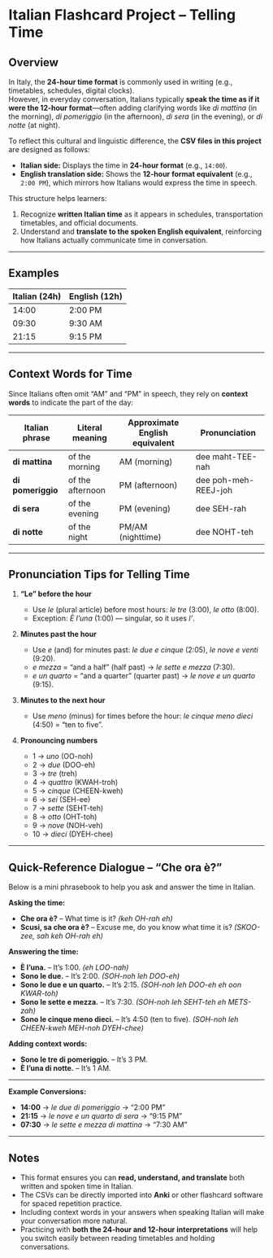 # Italian Flashcard Project – Telling Time

## Overview
In Italy, the **24-hour time format** is commonly used in writing (e.g., timetables, schedules, digital clocks).  
However, in everyday conversation, Italians typically **speak the time as if it were the 12-hour format**—often adding clarifying words like *di mattina* (in the morning), *di pomeriggio* (in the afternoon), *di sera* (in the evening), or *di notte* (at night).

To reflect this cultural and linguistic difference, the **CSV files in this project** are designed as follows:
- **Italian side:** Displays the time in **24-hour format** (e.g., `14:00`).
- **English translation side:** Shows the **12-hour format equivalent** (e.g., `2:00 PM`), which mirrors how Italians would express the time in speech.

This structure helps learners:
1. Recognize **written Italian time** as it appears in schedules, transportation timetables, and official documents.
2. Understand and **translate to the spoken English equivalent**, reinforcing how Italians actually communicate time in conversation.

---

## Examples

| Italian (24h) | English (12h) |
|---------------|---------------|
| 14:00         | 2:00 PM       |
| 09:30         | 9:30 AM       |
| 21:15         | 9:15 PM       |

---

## Context Words for Time
Since Italians often omit “AM” and “PM” in speech, they rely on **context words** to indicate the part of the day:

| Italian phrase         | Literal meaning       | Approximate English equivalent | Pronunciation |
|------------------------|-----------------------|---------------------------------|---------------|
| **di mattina**         | of the morning        | AM (morning)                   | dee maht-TEE-nah |
| **di pomeriggio**      | of the afternoon      | PM (afternoon)                  | dee poh-meh-REEJ-joh |
| **di sera**            | of the evening        | PM (evening)                    | dee SEH-rah |
| **di notte**           | of the night          | PM/AM (nighttime)               | dee NOHT-teh |

---

## Pronunciation Tips for Telling Time
1. **“Le” before the hour**  
   - Use *le* (plural article) before most hours: *le tre* (3:00), *le otto* (8:00).  
   - Exception: *È l’una* (1:00) — singular, so it uses *l’*.
   
2. **Minutes past the hour**  
   - Use *e* (and) for minutes past: *le due e cinque* (2:05), *le nove e venti* (9:20).
   - *e mezza* = “and a half” (half past) → *le sette e mezza* (7:30).
   - *e un quarto* = “and a quarter” (quarter past) → *le nove e un quarto* (9:15).

3. **Minutes to the next hour**  
   - Use *meno* (minus) for times before the hour: *le cinque meno dieci* (4:50) = “ten to five”.

4. **Pronouncing numbers**  
   - 1 → *uno* (OO-noh)  
   - 2 → *due* (DOO-eh)  
   - 3 → *tre* (treh)  
   - 4 → *quattro* (KWAH-troh)  
   - 5 → *cinque* (CHEEN-kweh)  
   - 6 → *sei* (SEH-ee)  
   - 7 → *sette* (SEHT-teh)  
   - 8 → *otto* (OHT-toh)  
   - 9 → *nove* (NOH-veh)  
   - 10 → *dieci* (DYEH-chee)

---

## Quick-Reference Dialogue – “Che ora è?”
Below is a mini phrasebook to help you ask and answer the time in Italian.

**Asking the time:**
- **Che ora è?** – What time is it? *(keh OH-rah eh)*
- **Scusi, sa che ora è?** – Excuse me, do you know what time it is? *(SKOO-zee, sah keh OH-rah eh)*

**Answering the time:**
- **È l’una.** – It’s 1:00. *(eh LOO-nah)*
- **Sono le due.** – It’s 2:00. *(SOH-noh leh DOO-eh)*
- **Sono le due e un quarto.** – It’s 2:15. *(SOH-noh leh DOO-eh eh oon KWAR-toh)*
- **Sono le sette e mezza.** – It’s 7:30. *(SOH-noh leh SEHT-teh eh METS-zah)*
- **Sono le cinque meno dieci.** – It’s 4:50 (ten to five). *(SOH-noh leh CHEEN-kweh MEH-noh DYEH-chee)*

**Adding context words:**
- **Sono le tre di pomeriggio.** – It’s 3 PM.
- **È l’una di notte.** – It’s 1 AM.

---

**Example Conversions:**
- **14:00** → *le due di pomeriggio* → “2:00 PM”
- **21:15** → *le nove e un quarto di sera* → “9:15 PM”
- **07:30** → *le sette e mezza di mattina* → “7:30 AM”

---

## Notes
- This format ensures you can **read, understand, and translate** both written and spoken time in Italian.
- The CSVs can be directly imported into **Anki** or other flashcard software for spaced repetition practice.
- Including context words in your answers when speaking Italian will make your conversation more natural.
- Practicing with **both the 24-hour and 12-hour interpretations** will help you switch easily between reading timetables and holding conversations.
